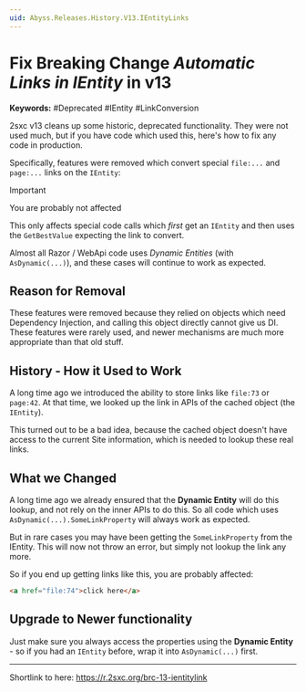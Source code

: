 ```yaml
---
uid: Abyss.Releases.History.V13.IEntityLinks
---
```


# Fix Breaking Change _Automatic Links in IEntity_ in v13

**Keywords:** #Deprecated #IEntity #LinkConversion

2sxc v13 cleans up some historic, deprecated functionality. They were not used much, but if you have code which used this, here's how to fix any code in production. 

Specifically, features were removed which convert special `file:...` and `page:...` links on the `IEntity`:

> [!IMPORTANT]
> You are probably not affected
> 
> This only affects special code calls which _first_ get an `IEntity` and then uses the `GetBestValue` expecting the link to convert. 
>
> Almost all Razor / WebApi code uses _Dynamic Entities_ (with `AsDynamic(...)`), and these cases will continue to work as expected.

## Reason for Removal

These features were removed because they relied on objects which need Dependency Injection, and calling this object directly cannot give us DI.
These features were rarely used, and newer mechanisms are much more appropriate than that old stuff. 

## History - How it Used to Work

A long time ago we introduced the ability to store links like `file:73` or `page:42`. 
At that time, we looked up the link in APIs of the cached object (the `IEntity`). 

This turned out to be a bad idea, because the cached object doesn't have access to the current Site information, which is needed to lookup these real links. 

## What we Changed

A long time ago we already ensured that the **Dynamic Entity** will do this lookup, and not rely on the inner APIs to do this. 
So all code which uses `AsDynamic(...).SomeLinkProperty` will always work as expected. 

But in rare cases you may have been getting the `SomeLinkProperty` from the IEntity. This will now not throw an error, but simply not lookup the link any more. 

So if you end up getting links like this, you are probably affected:

```html
<a href="file:74">click here</a>
```

## Upgrade to Newer functionality

Just make sure you always access the properties using the **Dynamic Entity** - so if you had an `IEntity` before, wrap it into `AsDynamic(...)` first. 

---

Shortlink to here: https://r.2sxc.org/brc-13-ientitylink